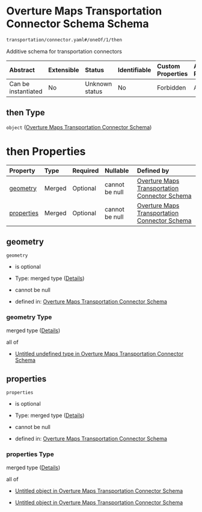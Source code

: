 # Overture Maps Transportation Connector Schema Schema

```txt
transportation/connector.yaml#/oneOf/1/then
```

Additive schema for transportation connectors

| Abstract            | Extensible | Status         | Identifiable | Custom Properties | Additional Properties | Access Restrictions | Defined In                                                                                     |
| :------------------ | :--------- | :------------- | :----------- | :---------------- | :-------------------- | :------------------ | :--------------------------------------------------------------------------------------------- |
| Can be instantiated | No         | Unknown status | No           | Forbidden         | Allowed               | none                | [schema.yaml\*](../../../../../../../tmp/jsonschema/schema/schema.yaml "open original schema") |

## then Type

`object` ([Overture Maps Transportation Connector Schema](schema-oneof-1-overture-maps-transportation-connector-schema.md))

# then Properties

| Property                  | Type   | Required | Nullable       | Defined by                                                                                                                                 |
| :------------------------ | :----- | :------- | :------------- | :----------------------------------------------------------------------------------------------------------------------------------------- |
| [geometry](#geometry)     | Merged | Optional | cannot be null | [Overture Maps Transportation Connector Schema](connector-properties-geometry.md "transportation/connector.yaml#/properties/geometry")     |
| [properties](#properties) | Merged | Optional | cannot be null | [Overture Maps Transportation Connector Schema](connector-properties-properties.md "transportation/connector.yaml#/properties/properties") |

## geometry



`geometry`

*   is optional

*   Type: merged type ([Details](connector-properties-geometry.md))

*   cannot be null

*   defined in: [Overture Maps Transportation Connector Schema](connector-properties-geometry.md "transportation/connector.yaml#/properties/geometry")

### geometry Type

merged type ([Details](connector-properties-geometry.md))

all of

*   [Untitled undefined type in Overture Maps Transportation Connector Schema](connector-properties-geometry-allof-0.md "check type definition")

## properties



`properties`

*   is optional

*   Type: merged type ([Details](connector-properties-properties.md))

*   cannot be null

*   defined in: [Overture Maps Transportation Connector Schema](connector-properties-properties.md "transportation/connector.yaml#/properties/properties")

### properties Type

merged type ([Details](connector-properties-properties.md))

all of

*   [Untitled object in Overture Maps Transportation Connector Schema](defs-defs-propertycontainers-overturefeaturepropertiescontainer.md "check type definition")

*   [Untitled object in Overture Maps Transportation Connector Schema](defs-defs-propertycontainers-levelcontainer.md "check type definition")
